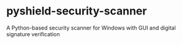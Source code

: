 # pyshield-security-scanner
A Python-based security scanner for Windows with GUI and digital signature verification
